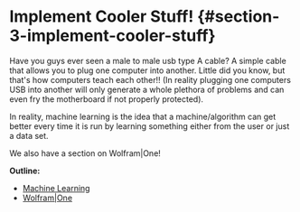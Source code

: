 # Implement Cooler Stuff! {#section-3-implement-cooler-stuff}

Have you guys ever seen a male to male usb type A cable? A simple cable that allows you to plug one computer into another. Little did you know, but that's how computers teach each other!! \(In reality plugging one computers USB into another will only generate a whole plethora of problems and can even fry the motherboard if not properly protected\).

In reality, machine learning is the idea that a machine/algorithm can get better every time it is run by learning something either from the user or just a data set.

We also have a section on Wolfram\|One!

**Outline:**

* [Machine Learning](/section_3_implement_cooler_stuff/implement_projects_with_machine_learning.md)
* [Wolfram\|One](/section_3_implement_cooler_stuff/wolfram-one.md)



